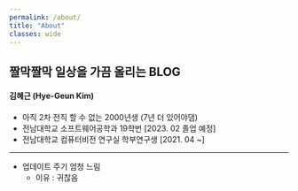 ```yaml
---
permalink: /about/
title: "About"
classes: wide
---
```


## **짤막짤막 일상을 가끔 올리는 BLOG**

#### 김혜근 (Hye-Geun Kim)

- 아직 2차 전직 할 수 없는 2000년생 (7년 더 있어야댐)
- 전남대학교 소프트웨어공학과 19학번 [2023. 02 졸업 예정]
- 전남대학교 컴퓨터비전 연구실 학부연구생 [2021. 04 ~]

------

- 업데이트 주기 엄청 느림
  - 이유 : 귀찮음
